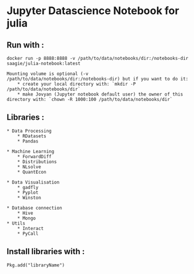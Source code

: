 # Jupyter Datascience Notebook for julia

## Run with :
	docker run -p 8888:8888 -v /path/to/data/notebooks/dir:/notebooks-dir saagie/julia-notebook:latest

	Mounting volume is optional (-v /path/to/data/notebooks/dir:/notebooks-dir) but if you want to do it:
		* create your local directory with: `mkdir -P /path/to/data/notebooks/dir`
		* make Jovyan (Jupyter notebook default user) the owner of this directory with: `chown -R 1000:100 /path/to/data/notebooks/dir`

## Libraries :
	* Data Processing
		* RDatasets
		* Pandas

	* Machine Learning
		* ForwardDiff
		* Distributions
		* NLsolve
		* QuantEcon

	* Data Visualisation
		* gadfly
		* Pyplot
		* Winston

	* Database connection
		* Hive
		* Mongo
	* Utils
		* Interact
		* PyCall

## Install libraries with :
	Pkg.add("libraryName")
